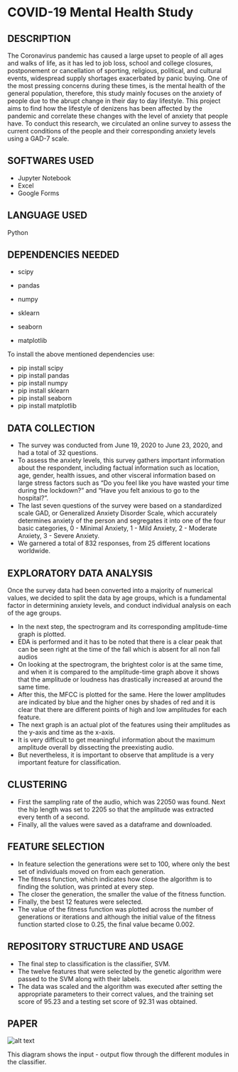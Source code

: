 # COVID-19 Mental Health Study

## DESCRIPTION 

The Coronavirus pandemic has caused a large upset to people of all ages and walks of life, as it has led to job loss, school and college closures,  postponement or cancellation of sporting, religious, political, and cultural events, widespread supply shortages exacerbated by panic buying. One of the most pressing concerns during these times, is the mental health of the general population, therefore, this study mainly focuses on the anxiety of people due to the abrupt change in their day to day lifestyle. This project aims to find how the lifestyle of denizens has been affected by the pandemic and correlate these changes with the level of anxiety that people have. To conduct this research, we circulated an online survey to assess the current conditions of the people and their corresponding anxiety levels using a GAD-7 scale.  

## SOFTWARES USED

- Jupyter Notebook 
- Excel
- Google Forms

## LANGUAGE USED

Python

## DEPENDENCIES NEEDED

- scipy

- pandas 

- numpy

- sklearn

- seaborn 

- matplotlib

To install the above mentioned dependencies use:

- pip install scipy
- pip install pandas
- pip install numpy
- pip install sklearn
- pip install seaborn
- pip install matplotlib

## DATA COLLECTION

- The survey was conducted from June 19, 2020 to June 23, 2020, and had a total of 32 questions.
-  To assess the anxiety levels, this survey gathers important information about the respondent, including factual information such as location, age, gender, health issues, and other visceral information based on large stress factors such as “Do you feel like you have wasted your time during the lockdown?” and “Have you felt anxious to go to the hospital?”. 
-  The last seven questions of the survey were based on a standardized scale GAD, or Generalized Anxiety Disorder Scale, which accurately determines anxiety of the person and segregates it into one of the four basic categories, 0 - Minimal Anxiety, 1 - Mild Anxiety, 2 - Moderate Anxiety, 3 - Severe Anxiety. 
-  We garnered a total of 832 responses, from 25 different locations worldwide. 

## EXPLORATORY DATA ANALYSIS

Once the survey data had been converted into a majority of numerical values, we decided to split the data by age groups, which is a fundamental factor in determining anxiety levels, and conduct individual analysis on each of the age groups. 
- In the next step, the spectrogram and its corresponding amplitude-time graph is plotted. 
- EDA is performed and it has to be noted that there is a clear peak that can be seen right at the time of the fall which is absent for all non fall audios
- On looking at the spectrogram, the brightest color is at the same time, and when it is compared to the amplitude-time graph above it shows that the amplitude or loudness has drastically increased at around the same time.
- After this, the MFCC is plotted for the same. Here the lower amplitudes are indicated by blue and the higher ones by shades of red and it is clear that there are different points of high and low amplitudes for each feature. 
- The next graph is an actual plot of the features using their amplitudes as the y-axis and time as the x-axis. 
- It is very difficult to get meaningful information about the maximum amplitude overall by dissecting the preexisting audio. 
- But nevertheless, it is important to observe that amplitude is a very important feature for classification.

## CLUSTERING

- First the sampling rate of the audio, which was 22050 was found. Next the hip length was set to 2205 so that the amplitude was extracted every tenth of a second. 
- Finally, all the values were saved as a dataframe and downloaded. 

## FEATURE SELECTION
- In feature selection the generations were set to 100, where only the best set of individuals moved on from each generation. 
- The fitness function, which indicates how close the algorithm is to finding the solution, was printed at every step. 
- The closer the generation, the smaller the value of the fitness function. 
- Finally, the best 12 features were selected. 
- The value of the fitness function was plotted across the number of generations or iterations and although the initial value of the fitness function started close to 0.25, the final value became 0.002.

## REPOSITORY STRUCTURE AND USAGE

- The final step to classification is the classifier, SVM. 
- The twelve features that were selected by the  genetic algorithm were passed to the SVM along with their labels. 
- The data was scaled and the  algorithm was executed after setting the appropriate parameters to their correct values, and the training set score of 95.23 and a testing set score of 92.31 was obtained. 

## PAPER

![alt text](https://github.com/charanya78/fall_detection_audios/blob/main/diagrams/repo.PNG)

This diagram shows the input - output flow through the different modules in the classifier.


